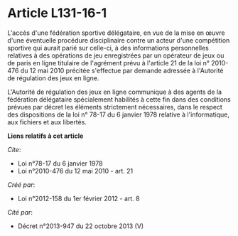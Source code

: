 # Article L131-16-1

L'accès d'une fédération sportive délégataire, en vue de la mise en œuvre d'une éventuelle procédure disciplinaire contre un
acteur d'une compétition sportive qui aurait parié sur celle-ci, à des informations personnelles relatives à des opérations
de jeu enregistrées par un opérateur de jeux ou de paris en ligne titulaire de l'agrément prévu à l'article 21 de la loi n°
2010-476 du 12 mai 2010 précitée s'effectue par demande adressée à l'Autorité de régulation des jeux en ligne.

L'Autorité de régulation des jeux en ligne communique à des agents de la fédération délégataire spécialement habilités à
cette fin dans des conditions prévues par décret les éléments strictement nécessaires, dans le respect des dispositions de la
loi n° 78-17 du 6 janvier 1978 relative à l'informatique, aux fichiers et aux libertés.

**Liens relatifs à cet article**

_Cite_:

  - Loi n°78-17 du 6 janvier 1978
  - Loi n°2010-476 du 12 mai 2010 - art. 21

_Créé par_:

  - Loi n°2012-158 du 1er février 2012 - art. 8

_Cité par_:

  - Décret n°2013-947 du 22 octobre 2013 (V)
